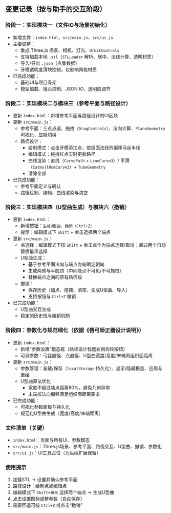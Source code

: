 ## 变更记录（按与助手的交互阶段）

### 阶段一：实现模块一（文件IO与场景初始化）
- 新增文件：`index.html`、`src/main.js`、`src/ui.js`
- 主要调整：
  - 集成 Three.js 场景、相机、灯光、`OrbitControls`
  - 支持加载本地 `.stl`（`STLLoader` 解析、居中、法线计算、透明材质）
  - 导入/导出 `.json`（点集数据）
  - 牙模透明度滑块控制，仅影响网格材质
- 已完成功能：
  - 基础UI与项目骨架
  - 模型加载、镜头控制、JSON IO、透明度调节

### 阶段二：实现模块二与模块三（参考平面与路径设计）
- 更新 `index.html`：新增参考平面与路径设计的UI区块
- 更新 `src/main.js`：
  - 参考平面：三点点选、拖拽（`DragControls`）、法向计算、`PlaneGeometry`可视化、显隐切换
  - 路径设计：
    - 绘制模式：点击牙模添加点，依据面法线外偏移弓丝半径
    - 编辑模式：拖拽红点实时更新路径
    - 曲线渲染：直线（`CurvePath` + `LineCurve3`）/ 平滑（`CatmullRomCurve3`）+ `TubeGeometry`
    - 清除全部
- 已完成功能：
  - 参考平面定义与确认
  - 路径绘制、编辑、曲线渲染与清空

### 阶段三：实现模块四（U型曲生成）与模块六（撤销）
- 更新 `index.html`：
  - 新增按钮：`生成U型曲`、`撤销（Ctrl+Z）`
  - 提示：编辑模式下 `Shift` + 单击选择两个端点
- 更新 `src/main.js`：
  - 点选择：编辑模式下按 `Shift` + 单击点作为端点选择/取消；超过两个自动替换最早选择
  - U型曲生成：
    - 基于参考平面法向与端点方向确定朝向
    - 生成两臂与半圆顶（中间隐点不可见/不可拖拽）
    - 替换端点之间的原有路径段
  - 撤销：
    - 保存历史（加点、拖拽、清空、生成U型曲、导入）
    - 支持按钮与 `Ctrl+Z` 撤销
- 已完成功能：
  - U型曲交互生成
  - 稳定的历史栈与撤销机制

### 阶段四：参数化与规范细化（依据《唇弓矫正器设计说明》）
- 更新 `index.html`：
  - 新增“参数设置”模态框（路径设计标题右侧齿轮按钮）
  - 可调参数：弓丝直径、点直径、U型曲宽度/高度/末端离组织面距离
- 更新 `src/main.js`：
  - 参数管理：装载/保存（`localStorage` 持久化）、显示/隐藏模态、应用与重绘
  - U型曲算法优化：
    - 宽度不超过端点距离80%，避免几何异常
    - 末端按法向偏移满足组织面距离要求
- 已完成功能：
  - 可视化参数面板与持久化
  - 规范化U型曲生成（宽度/高度/末端距离）

### 文件清单（关键）
- `index.html`：页面与所有UI、参数模态
- `src/main.js`：Three.js场景、参考平面、路径交互、U型曲、撤销、参数化
- `src/ui.js`：UI工具占位（为后续扩展保留）

### 使用提示
1. 加载STL → 设置并确认参考平面
2. 路径设计：绘制点或编辑点
3. 编辑模式下 `Shift+单击` 选择两个端点 → 生成U型曲
4. 点击设置图标调整参数（自动保存）
5. 需要回退可按 `Ctrl+Z` 或点击“撤销”
